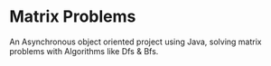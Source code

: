 # Matrix Problems

An Asynchronous object oriented project using Java, solving matrix problems with Algorithms like Dfs & Bfs.

